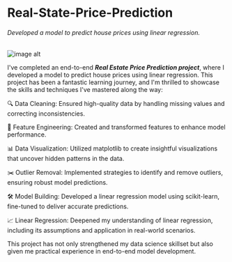 # Real-State-Price-Prediction
###### Developed a model to predict house prices using linear regression.
![image alt](https://github.com/KavinduDisnaka/Real-State-Price-Prediction/blob/bfc053ce014c93d97963045279ab83fa92d7ee0a/_C__Users_kavin_OneDrive_Desktop_RSPP_BHP_Client_app.html.png)

I've completed an end-to-end ***Real Estate Price Prediction project***, where I developed a model to predict house prices using linear regression. This project has been a fantastic learning journey, and I'm thrilled to showcase the skills and techniques I've mastered along the way:

🔍 Data Cleaning: Ensured high-quality data by handling missing values and correcting inconsistencies.

🔧 Feature Engineering: Created and transformed features to enhance model performance.

📊 Data Visualization: Utilized matplotlib to create insightful visualizations that uncover hidden patterns in the data.

✂️ Outlier Removal: Implemented strategies to identify and remove outliers, ensuring robust model predictions.

🛠️ Model Building: Developed a linear regression model using scikit-learn, fine-tuned to deliver accurate predictions.

📈 Linear Regression: Deepened my understanding of linear regression, including its assumptions and application in real-world scenarios.

This project has not only strengthened my data science skillset but also given me practical experience in end-to-end model development.

